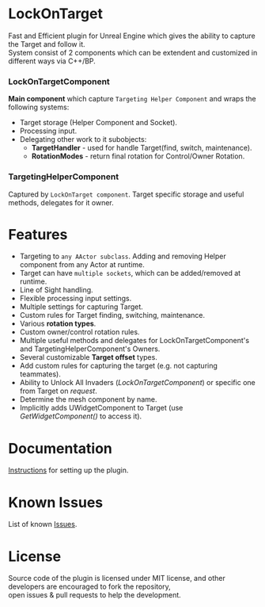 # LockOnTarget
Fast and Efficient plugin for Unreal Engine which gives the ability to capture the Target and follow it.  \
System consist of 2 components which can be extendent and customized in different ways via C++/BP.

### **LockOnTargetComponent**
**Main component** which capture `Targeting Helper Component` and wraps the following systems:
  * Target storage (Helper Component and Socket).
  * Processing input.
  * Delegating other work to it subobjects:
    * **TargetHandler** - used for handle Target(find, switch, maintenance).
    * **RotationModes** - return final rotation for Control/Owner Rotation.

### **TargetingHelperComponent**
Captured by `LockOnTarget component`. Target specific storage and useful methods, delegates for it owner.

# Features

 * Targeting to `any AActor subclass`. Adding and removing Helper component from any Actor at runtime.
 * Target can have `multiple sockets`, which can be added/removed at runtime.
 * Line of Sight handling.
 * Flexible processing input settings.
 * Multiple settings for capturing Target.
 * Custom rules for Target finding, switching, maintenance.
 * Various **rotation types**.
 * Custom owner/control rotation rules.
 * Multiple useful methods and delegates for LockOnTargetComponent's and TargetingHelperComponent's Owners.
 * Several customizable **Target offset** types.
 * Add custom rules for capturing the target (e.g. not capturing teammates).
 * Ability to Unlock All Invaders (*LockOnTargetComponent*) or specific one from Target on *request*.
 * Determine the mesh component by name.
 * Implicitly adds UWidgetComponent to Target (use *GetWidgetComponent()* to access it).

# Documentation
[Instructions](https://github.com/J1blCblu/LockOnTarget/wiki) for setting up the plugin.

# Known Issues
List of known [Issues](https://github.com/J1blCblu/LockOnTarget/issues).

# License
Source code of the plugin is licensed under MIT license, and other developers are encouraged to fork the repository,  \
open issues & pull requests to help the development.
